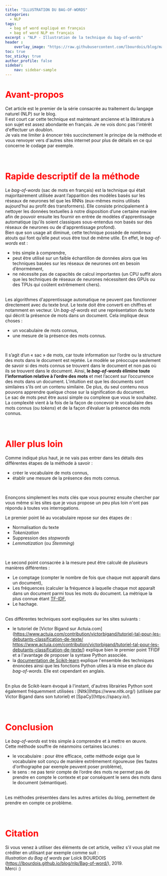 ```yaml
---
title: "ILLUSTRATION DU BAG-OF-WORDS"
categories:
  - NLP
tags:
  - bag of word expliqué en français
  - bag of word NLP en français
excerpt : "NLP - Illustration de la technique du bag-of-words"
header :
    overlay_image: "https://raw.githubusercontent.com/lbourdois/blog/master/assets/images/NLP_radom_blog.png"
toc: true
toc_sticky: true
author_profile: false
sidebar:
    nav: sidebar-sample
---
```


# <span style="color: #FF0000"> **Avant-propos** </span>
 Cet article est le premier de la série consacrée au traitement du langage naturel (NLP) sur le blog.<br>
 Il est court car cette technique est maintenant ancienne et la littérature à son sujet est assez abondante en français.
 Je ne vois donc pas l'intérêt d'effectuer un doublon.<br>
 Je vais me limiter à énoncer très succinctement le principe de la méthode et vous renvoyer vers d'autres sites internet pour plus de détails en ce qui concerne le codage par exemple.
<br><br><br>


# <span style="color: #FF0000"> **Rapide descriptif de la méthode** </span>
Le *bag-of-words* (sac de mots en français) est la technique qui était majoritairement utilisée avant l’apparition des modèles basés sur les réseaux de neurones tel que les RNNs (eux-mêmes moins utilisés aujourd’hui au profit des transformers).
Elle consiste principalement à nettoyer les données textuelles à notre disposition d’une certaine manière afin de pouvoir ensuite les fournir en entrée de modèles d'apprentissage automatique 
(qu'ils soient classiques sous-entendus non basés sur des réseaux de neurones ou de d'apprentissage profond).<br>
Bien que son usage ait diminué, cette technique possède de nombreux atouts qui font qu’elle peut vous être tout de même utile. En effet, le *bag-of-words* est :
* très simple à comprendre,
*	peut être utilisé sur un faible échantillon de données alors que les techniques basées sur les réseaux de neurones ont en besoin d’énormément,
*	ne nécessite pas de capacités de calcul importantes (un CPU suffit alors que les techniques de réseaux de neurones nécessitent des GPUs ou des TPUs qui coûtent extrêmement chers).
<br><br>


Les algorithmes d'apprentissage automatique ne peuvent pas fonctionner directement avec du texte brut. 
Le texte doit être converti en chiffres et notamment en vecteur.
Un *bag-of-words* est une représentation du texte qui décrit la présence de mots dans un document. Cela implique deux choses :
*	un vocabulaire de mots connus,
* une mesure de la présence des mots connus.
<br>

Il s’agit d’un « sac » de mots, car toute information sur l’ordre ou la structure des mots dans le document est rejetée.
Le modèle se préoccupe seulement de savoir si des mots connus se trouvent dans le document et non pas où ils se trouvent dans le document.
Ainsi, **le *bag-of-words* élimine toute l’information relative à l’ordre des mots** et met l’accent sur l’occurrence des mots dans un document. 
L’intuition est que les documents sont similaires s’ils ont un contenu similaire.
De plus, du seul contenu nous pouvons apprendre quelque chose sur la signification du document.<br>
Le sac de mots peut être aussi simple ou complexe que vous le souhaitez. 
La complexité vient à la fois de la façon de concevoir le vocabulaire des mots connus (ou *tokens*) et de la façon d’évaluer la présence des mots connus.
<br><br><br>



# <span style="color: #FF0000"> **Aller plus loin** <span>
Comme indiqué plus haut, je ne vais pas entrer dans les détails des différentes étapes de la méthode à savoir :
* créer le vocabulaire de mots connus,
* établir une mesure de la présence des mots connus.
<br>
  
Enonçons simplement les mots clés que vous pourrez ensuite chercher par vous même si les sites que je vous propose un peu plus loin n'ont pas répondu à toutes vos interrogations.
<br>
  
Le premier point lié au vocabulaire repose sur des étapes de : 
* Normalisation du texte
* *Tokenization*
* Suppression des *stopwords*
* *Lemmatization* (ou *Stemming*)
<br>

Le second point consacrée à la mesure peut être calculé de plusieurs manières différentes :
*	Le comptage (compter le nombre de fois que chaque mot apparaît dans un document),
* Les fréquences (calculer la fréquence à laquelle chaque mot apparaît dans un document parmi tous les mots du document. La métrique la plus connue étant [TF-IDF](https://fr.wikipedia.org/wiki/TF-IDF),
*	Le hachage.
<br><br>


Ces différentes techniques sont expliquées sur les sites suivants :
- le tutoriel de [Victor Bigand sur Actuia.com](https://www.actuia.com/contribution/victorbigand/tutoriel-tal-pour-les-debutants-classification-de-texte/
https://www.actuia.com/contribution/victorbigand/tutoriel-tal-pour-les-debutants-classification-de-texte/) 
explique bien le premier point TFIDF et a l'avantage de proposer la syntaxe Python associée.
- la [documentation de Scikit-learn](https://scikit-learn.org/stable/modules/feature_extraction.html#text-feature-extraction
) explique l'ensemble des techniques énoncées ainsi que les fonctions Python utiles à la mise en place du *bag-of-words*. Elle est cependant en anglais.
<br>
En plus de Scikit-learn évoqué à l'instant, d'autres librairies Python sont également fréquemment utilisées :
[Nltk](https://www.nltk.org/) (utilisée par Victor Bigand dans son tutoriel) et [SpaCy](https://spacy.io/).
<br><br><br>



# <span style="color: #FF0000"> **Conclusion** <span>
Le *bag-of-words* est très simple à comprendre et à mettre en œuvre.
<br>
Cette méthode souffre de néanmoins certaines lacunes :
- le vocabulaire : pour être efficace, cette méthode exige que le vocabulaire soit conçu de manière extrêmement rigoureuse (les fautes d'orthographe par exemple peuvent poser problème),
- le sens : ne pas tenir compte de l’ordre des mots ne permet pas de prendre en compte le contexte et par conséquent le sens des mots dans le document (sémantique). 
<br>
Les méthodes présentées dans les autres articles du blog, permettent de prendre en compte ce problème.
<br><br><br>




# <span style="color: #FF0000"> **Citation** <span>
Si vous venez à utiliser des éléments de cet article, veillez s'il vous plait me créditer en utilisant par exemple comme suit :<br>
*Illustration du Bag of words* par Loïck BOURDOIS (https://lbourdois.github.io/blog/nlp/Bag-of-word/), 2019.<br>
Merci :)
